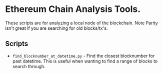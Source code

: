 # Ethereum Chain Analysis Tools.

These scripts are for analyzing a local node of the blockchain. Note Parity isn't great if you are searching for old blocks/tx's.

## Scripts

- `find_blocknumber_at_datetime.py` - Find the closest blocknumber for past datetime. This is useful when wanting to find a range of blocks to search through.
